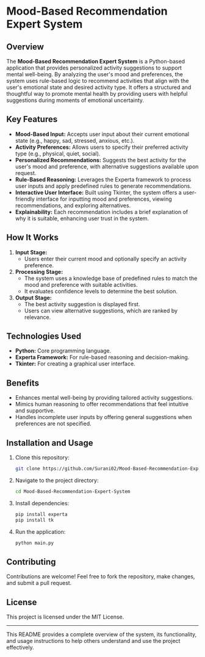 # Mood-Based Recommendation Expert System  

## Overview  
The **Mood-Based Recommendation Expert System** is a Python-based application that provides personalized activity suggestions to support mental well-being. By analyzing the user's mood and preferences, the system uses rule-based logic to recommend activities that align with the user's emotional state and desired activity type. It offers a structured and thoughtful way to promote mental health by providing users with helpful suggestions during moments of emotional uncertainty.  

## Key Features  
- **Mood-Based Input:** Accepts user input about their current emotional state (e.g., happy, sad, stressed, anxious, etc.).  
- **Activity Preferences:** Allows users to specify their preferred activity type (e.g., physical, quiet, social).  
- **Personalized Recommendations:** Suggests the best activity for the user's mood and preference, with alternative suggestions available upon request.  
- **Rule-Based Reasoning:** Leverages the Experta framework to process user inputs and apply predefined rules to generate recommendations.  
- **Interactive User Interface:** Built using Tkinter, the system offers a user-friendly interface for inputting mood and preferences, viewing recommendations, and exploring alternatives.  
- **Explainability:** Each recommendation includes a brief explanation of why it is suitable, enhancing user trust in the system.  

## How It Works  
1. **Input Stage:**  
   - Users enter their current mood and optionally specify an activity preference.  
2. **Processing Stage:**  
   - The system uses a knowledge base of predefined rules to match the mood and preference with suitable activities.  
   - It evaluates confidence levels to determine the best solution.  
3. **Output Stage:**  
   - The best activity suggestion is displayed first.  
   - Users can view alternative suggestions, which are ranked by relevance.  

## Technologies Used  
- **Python:** Core programming language.  
- **Experta Framework:** For rule-based reasoning and decision-making.  
- **Tkinter:** For creating a graphical user interface.  

## Benefits  
- Enhances mental well-being by providing tailored activity suggestions.  
- Mimics human reasoning to offer recommendations that feel intuitive and supportive.  
- Handles incomplete user inputs by offering general suggestions when preferences are not specified.  

## Installation and Usage  
1. Clone this repository:  
   ```bash  
   git clone https://github.com/Surani02/Mood-Based-Recommendation-Expert-System.git  
   ```  
2. Navigate to the project directory:  
   ```bash  
   cd Mood-Based-Recommendation-Expert-System 
   ```  
3. Install dependencies:  
   ```bash  
   pip install experta
   pip install tk
   ```  
4. Run the application:  
   ```bash  
   python main.py  
   ```  

## Contributing  
Contributions are welcome! Feel free to fork the repository, make changes, and submit a pull request.  

## License  
This project is licensed under the MIT License.  

---  
This README provides a complete overview of the system, its functionality, and usage instructions to help others understand and use the project effectively.
